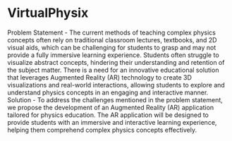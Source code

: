 # VirtualPhysix
Problem Statement - 
The current methods of teaching complex physics concepts often rely on traditional classroom lectures, textbooks, and 2D visual aids, which can be challenging for students to grasp and may not provide a fully immersive learning experience. Students often struggle to visualize abstract concepts, hindering their understanding and retention of the subject matter. There is a need for an innovative educational solution that leverages Augmented Reality (AR) technology to create 3D visualizations and real-world interactions, allowing students to explore and understand physics concepts in an engaging and interactive manner.
Solution - 
To address the challenges mentioned in the problem statement, we propose the development of an Augmented Reality (AR) application tailored for physics education. The AR application will be designed to provide students with an immersive and interactive learning experience, helping them comprehend complex physics concepts effectively.
